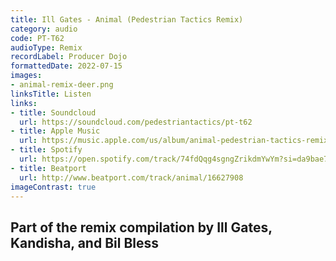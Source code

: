 ```yaml
---
title: Ill Gates - Animal (Pedestrian Tactics Remix)
category: audio
code: PT-T62
audioType: Remix
recordLabel: Producer Dojo
formattedDate: 2022-07-15
images:
- animal-remix-deer.png
linksTitle: Listen
links:
- title: Soundcloud
  url: https://soundcloud.com/pedestriantactics/pt-t62
- title: Apple Music
  url: https://music.apple.com/us/album/animal-pedestrian-tactics-remix/1629495650?i=1629495652
- title: Spotify
  url: https://open.spotify.com/track/74fdQqg4sgngZrikdmYwYm?si=da9bae74ff734675
- title: Beatport
  url: http://www.beatport.com/track/animal/16627908
imageContrast: true
---
```


## Part of the remix compilation by Ill Gates, Kandisha, and Bil Bless